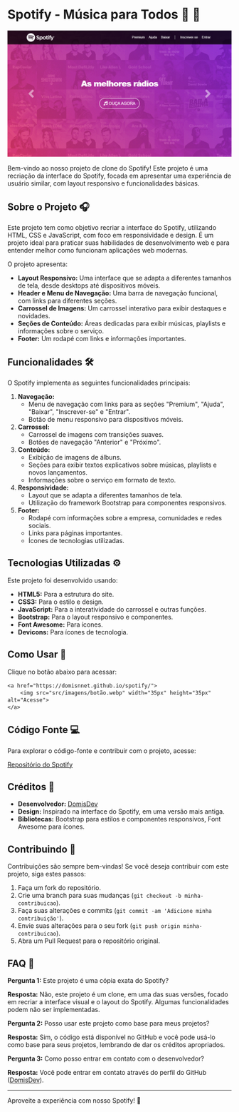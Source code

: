 
 # Spotify - Música para Todos 🎵 🎵

![Spotify](./src/imagens/iMac-24-1120x630.png)

Bem-vindo ao nosso projeto de clone do Spotify! Este projeto é uma recriação da interface do Spotify, focada em apresentar uma experiência de usuário similar, com layout responsivo e funcionalidades básicas.

## Sobre o Projeto 🎧

Este projeto tem como objetivo recriar a interface do Spotify, utilizando HTML, CSS e JavaScript, com foco em responsividade e design. É um projeto ideal para praticar suas habilidades de desenvolvimento web e para entender melhor como funcionam aplicações web modernas.

O projeto apresenta:

*   **Layout Responsivo:** Uma interface que se adapta a diferentes tamanhos de tela, desde desktops até dispositivos móveis.
*   **Header e Menu de Navegação:** Uma barra de navegação funcional, com links para diferentes seções.
*   **Carrossel de Imagens:** Um carrossel interativo para exibir destaques e novidades.
*   **Seções de Conteúdo:** Áreas dedicadas para exibir músicas, playlists e informações sobre o serviço.
*   **Footer:** Um rodapé com links e informações importantes.

## Funcionalidades 🛠️

O Spotify implementa as seguintes funcionalidades principais:

1.  **Navegação:**
    *   Menu de navegação com links para as seções "Premium", "Ajuda", "Baixar", "Inscrever-se" e "Entrar".
    *   Botão de menu responsivo para dispositivos móveis.
2.  **Carrossel:**
    *   Carrossel de imagens com transições suaves.
    *   Botões de navegação "Anterior" e "Próximo".
3.  **Conteúdo:**
    *   Exibição de imagens de álbuns.
    *   Seções para exibir textos explicativos sobre músicas, playlists e novos lançamentos.
    *   Informações sobre o serviço em formato de texto.
4.  **Responsividade:**
    *   Layout que se adapta a diferentes tamanhos de tela.
    *   Utilização do framework Bootstrap para componentes responsivos.
5.  **Footer:**
    *   Rodapé com informações sobre a empresa, comunidades e redes sociais.
    *   Links para páginas importantes.
    *   Ícones de tecnologias utilizadas.

## Tecnologias Utilizadas ⚙️

Este projeto foi desenvolvido usando:

*   **HTML5:** Para a estrutura do site.
*   **CSS3:** Para o estilo e design.
*   **JavaScript:** Para a interatividade do carrossel e outras funções.
*   **Bootstrap:** Para o layout responsivo e componentes.
*   **Font Awesome:** Para ícones.
*   **Devicons:** Para ícones de tecnologia.

## Como Usar 🚀
Clique no botão abaixo para acessar:

    <a href="https://domisnnet.github.io/spotify/">
        <img src="src/imagens/botão.webp" width="35px" height="35px" alt="Acesse">
    </a>


## Código Fonte 💻

Para explorar o código-fonte e contribuir com o projeto, acesse:

[Repositório do Spotify](https://github.com/Domisnnet/spotify)

## Créditos 📝

*   **Desenvolvedor:** [DomisDev](https://github.com/domisnnet)
*   **Design:** Inspirado na interface do Spotify, em uma versão mais antiga.
*   **Bibliotecas:** Bootstrap para estilos e componentes responsivos, Font Awesome para ícones.

## Contribuindo 🤝

Contribuições são sempre bem-vindas! Se você deseja contribuir com este projeto, siga estes passos:

1.  Faça um fork do repositório.
2.  Crie uma branch para suas mudanças (`git checkout -b minha-contribuicao`).
3.  Faça suas alterações e commits (`git commit -am 'Adicione minha contribuição'`).
4.  Envie suas alterações para o seu fork (`git push origin minha-contribuicao`).
5.  Abra um Pull Request para o repositório original.

## FAQ 🤔

**Pergunta 1:** Este projeto é uma cópia exata do Spotify?

   **Resposta:** Não, este projeto é um clone, em uma das suas versões, focado em recriar a interface visual e o layout do Spotify. Algumas funcionalidades podem não ser implementadas.

**Pergunta 2:** Posso usar este projeto como base para meus projetos?

   **Resposta:** Sim, o código está disponível no GitHub e você pode usá-lo como base para seus projetos, lembrando de dar os créditos apropriados.

**Pergunta 3:** Como posso entrar em contato com o desenvolvedor?

   **Resposta:** Você pode entrar em contato através do perfil do GitHub ([DomisDev](https://github.com/domisnnet)).

---

Aproveite a experiência com nosso Spotify! 🎵
